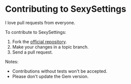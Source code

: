 # Contributing to SexySettings

I love pull requests from everyone.

To contribute to SexySettings:

1. Fork the [official repository](https://github.com/romikoops/sexy_settings/tree/master).
2. Make your changes in a topic branch.
3. Send a pull request.

Notes:

* Contributions without tests won't be accepted.
* Please don't update the Gem version.

